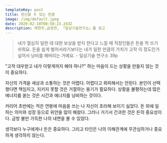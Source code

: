 ```yaml
---
templateKey: post
title: 헌신할 수 있는 만큼
image: /img/default.jpeg
date: 2020-02-10T00:50:23.243Z
description: 제현주,금정연, 『일상기술연구소』를 읽고
---
```

> 내가 열심히 일한 데 대한 보상을 받지 한다고 느낄 때 직장인들은 돈을 막 쓰기 쉬워요. 돈을 쉽게 벌어서라기보다는 내가 일한 만큼의 가치가 고작 이 정도인가 싶어서 낭비를 해버리는 거예요. - 일상기술 연구소 39p

"고작 대우받고 내가 이렇게까지 해야 하나?" 하는 마음이 드는 상황을 만들지 않는 것이 중요하다.

자신의 가격을 세상과 소통하는 것은 어렵다. 어렵다고  회피해서는 안된다. 본인이 선택했다면 책임지고, 지키지 못할 것은 거절하는 용기가 필요하다. 상황을 불평하는데 많은 에너지를 쏟는 것은 시간과 에너지를 낭비하는 것이다.

커리어 초반에는 적은 연봉에 마음을 쓰는 나 자신이 초라해 보이기 싫었다. 돈 외에 일하는 의미와 성장 등으로 위안을 많이 해왔다. 그러나 거기서 간과한 것은 돈의 중요성이다. 금방 불만 가득한 나의 내면을 볼 수 있었다.

생각보다 누구에게나 돈은 중요하다. 그리고 타인은 나의 이해관계에 무관심하거나 중요하게 생각하지 않는다.
